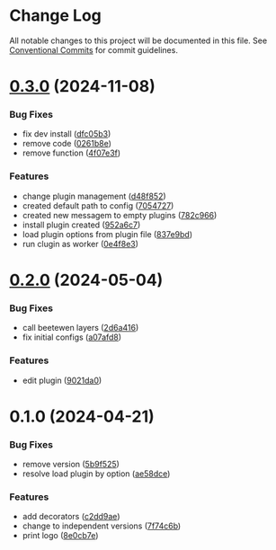 # Change Log

All notable changes to this project will be documented in this file.
See [Conventional Commits](https://conventionalcommits.org) for commit guidelines.

# [0.3.0](https://github.com/ferusfax/ferusfax/compare/@ferusfax/ferusfax@0.2.0...@ferusfax/ferusfax@0.3.0) (2024-11-08)

### Bug Fixes

- fix dev install ([dfc05b3](https://github.com/ferusfax/ferusfax/commit/dfc05b391e2a14ca3e37e46293793bf3a732126d))
- remove code ([0261b8e](https://github.com/ferusfax/ferusfax/commit/0261b8e114e35f4ec706c5d4c63642b9914fb84a))
- remove function ([4f07e3f](https://github.com/ferusfax/ferusfax/commit/4f07e3f1cb2e822e5767d3e27153b72c9760be36))

### Features

- change plugin management ([d48f852](https://github.com/ferusfax/ferusfax/commit/d48f852f0487ef5903c6e115997900113a16c6c1))
- created default path to config ([7054727](https://github.com/ferusfax/ferusfax/commit/705472775db1316fd8eea94d2230e85cb6f3a0e7))
- created new messagem to empty plugins ([782c966](https://github.com/ferusfax/ferusfax/commit/782c96620898bdaea43a195912ba280d288ba0ef))
- install plugin created ([952a6c7](https://github.com/ferusfax/ferusfax/commit/952a6c73f7de3b78ddf5bd7ab87edce8892e2975))
- load plugin options from plugin file ([837e9bd](https://github.com/ferusfax/ferusfax/commit/837e9bd2ad3ffd584f9a71d54792f45714bb7b6e))
- run clugin as worker ([0e4f8e3](https://github.com/ferusfax/ferusfax/commit/0e4f8e3c933e9159f78b0a8113382dcff3fdaa65))

# [0.2.0](https://github.com/ferusfax/ferusfax/compare/@ferusfax/ferusfax@0.1.0...@ferusfax/ferusfax@0.2.0) (2024-05-04)

### Bug Fixes

- call beetewen layers ([2d6a416](https://github.com/ferusfax/ferusfax/commit/2d6a4167cc46b42da0cae0187b4bfee5cbca9a5d))
- fix initial configs ([a07afd8](https://github.com/ferusfax/ferusfax/commit/a07afd881290751d3fca72cc966e26a06128f675))

### Features

- edit plugin ([9021da0](https://github.com/ferusfax/ferusfax/commit/9021da06b9d387a707c3a6d21b99ae5df9e0000a))

# 0.1.0 (2024-04-21)

### Bug Fixes

- remove version ([5b9f525](https://github.com/ferusfax/ferusfax/commit/5b9f525ea997c3d22bb7fff003ef73e903a669a0))
- resolve load plugin by option ([ae58dce](https://github.com/ferusfax/ferusfax/commit/ae58dceb8e91ebfef6986efd1a1581f8e0b2cb38))

### Features

- add decorators ([c2dd9ae](https://github.com/ferusfax/ferusfax/commit/c2dd9ae9fc5d3f29b82e570195fd08e695dfe234))
- change to independent versions ([7f74c6b](https://github.com/ferusfax/ferusfax/commit/7f74c6b2fcecf2d432092351a4048ceb3f43a109))
- print logo ([8e0cb7e](https://github.com/ferusfax/ferusfax/commit/8e0cb7edafb369a46cc3207ac89c48ec8f58f6e6))
